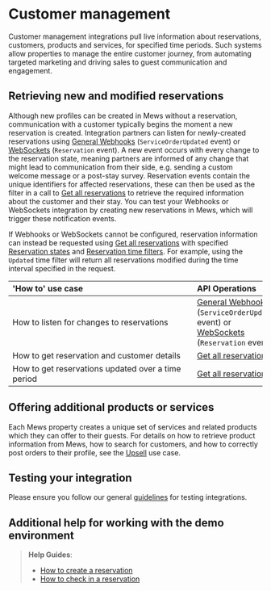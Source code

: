 # Customer management

Customer management integrations pull live information about reservations, customers, products and services, for specified time periods. Such systems allow properties to manage the entire customer journey, from automating targeted marketing and driving sales to guest communication and engagement.

## Retrieving new and modified reservations

Although new profiles can be created in Mews without a reservation, communication with a customer typically begins the moment a new reservation is created.
Integration partners can listen for newly-created reservations using [General Webhooks](../webhooks/wh-general.md) \(`ServiceOrderUpdated` event\) or [WebSockets](../websockets/README.md) \(`Reservation` event\).
A new event occurs with every change to the reservation state, meaning partners are informed of any change that might lead to communication from their side, e.g. sending a custom welcome message or a post-stay survey.
Reservation events contain the unique identifiers for affected reservations, these can then be used as the filter in a call to [Get all reservations](../operations/reservations.md#get-all-reservations-ver-2023-06-06) to retrieve the required information about the customer and their stay.
You can test your Webhooks or WebSockets integration by creating new reservations in Mews, which will trigger these notification events.

If Webhooks or WebSockets cannot be configured, reservation information can instead be requested using [Get all reservations](../operations/reservations.md#get-all-reservations-ver-2023-06-06) with specified [Reservation states](../operations/reservations.md#reservation-state) and [Reservation time filters](../operations/reservations.md#reservation-time-filter).
For example, using the `Updated` time filter will return all reservations modified during the time interval specified in the request.

| <div style="width:350px">'How to' use case</div> | API Operations |
| :-- | :-- |
| How to listen for changes to reservations | [General Webhooks](../webhooks/wh-general.md) \(`ServiceOrderUpdated` event\) or [WebSockets](../websockets/README.md) \(`Reservation` event\) |
| How to get reservation and customer details | [Get all reservations](../operations/reservations.md#get-all-reservations-ver-2023-06-06) |
| How to get reservations updated over a time period | [Get all reservations](../operations/reservations.md#get-all-reservations-ver-2023-06-06) |

## Offering additional products or services

Each Mews property creates a unique set of services and related products which they can offer to their guests. For details on how to retrieve product information from Mews, how to search for customers, and how to correctly post orders to their profile, see the [Upsell](upsell.md) use case.

## Testing your integration

Please ensure you follow our general [guidelines](../guidelines/README.md) for testing integrations.

## Additional help for working with the demo environment

> **Help Guides**:
> * [How to create a reservation](https://help.mews.com/s/article/create-a-reservation?language=en_US)
> * [How to check in a reservation](https://help.mews.com/s/article/check-in-a-reservation?language=en_US)
